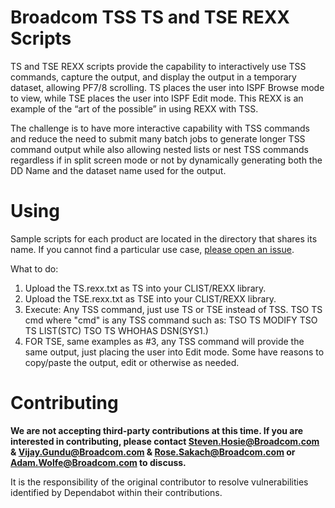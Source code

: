 # Broadcom TSS TS and TSE REXX Scripts
TS and TSE REXX scripts provide the capability to interactively use TSS commands, capture the output, and display the output in a temporary dataset, allowing PF7/8 scrolling. TS places the user into ISPF Browse mode to view, while TSE places the user into ISPF Edit mode. This REXX is an example of the “art of the possible” in using REXX with TSS. 

The challenge is to have more interactive capability with TSS commands and reduce the need to submit many batch jobs to generate longer TSS command output while also allowing nested lists or nest TSS commands regardless if in split screen mode or not by dynamically generating both the DD Name and the dataset name used for the output.   

# Using
Sample scripts for each product are located in the directory that shares its name. If you cannot find a particular use case, [please open an issue](https://github.com/BroadcomMFD/broadcom-product-scripts/issues/new).

What to do:   
1.	Upload the TS.rexx.txt as TS into your CLIST/REXX library.
2.	Upload the TSE.rexx.txt as TSE into your CLIST/REXX library.
3.	Execute: Any TSS command, just use TS or TSE instead of TSS.
    TSO TS cmd where "cmd" is any TSS command such as:
    TSO TS MODIFY
  	TSO TS LIST(STC)
  	TSO TS WHOHAS DSN(SYS1.)
5.  FOR TSE, same examples as #3, any TSS command will provide the same output, just placing the user into Edit mode.  Some have reasons to copy/paste the output, edit or otherwise as needed. 
  	
# Contributing
**We are not accepting third-party contributions at this time. If you are interested in contributing, please contact Steven.Hosie@Broadcom.com & Vijay.Gundu@Broadcom.com & Rose.Sakach@Broadcom.com or Adam.Wolfe@Broadcom.com to discuss.**

It is the responsibility of the original contributor to resolve vulnerabilities identified by Dependabot within their contributions.
